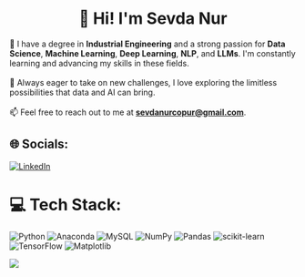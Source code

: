 <div align="center">


# 👋 Hi! I'm **Sevda Nur**

</div> 

🌟 I have a degree in **Industrial Engineering** and a strong passion for **Data Science**, **Machine Learning**, **Deep Learning**, **NLP**, and **LLMs**. I'm constantly learning and advancing my skills in these fields.<br><br> 🚀 Always eager to take on new challenges, I love exploring the limitless possibilities that data and AI can bring.  <br><br> 📫 Feel free to reach out to me at **sevdanurcopur@gmail.com**.

## 🌐 Socials:
[![LinkedIn](https://img.shields.io/badge/LinkedIn-%230077B5.svg?logo=linkedin&logoColor=white)](https://linkedin.com/in/https://www.linkedin.com/in/sevdanurcopur/) 

# 💻 Tech Stack:
![Python](https://img.shields.io/badge/python-3670A0?style=for-the-badge&logo=python&logoColor=ffdd54) ![Anaconda](https://img.shields.io/badge/Anaconda-%2344A833.svg?style=for-the-badge&logo=anaconda&logoColor=white) ![MySQL](https://img.shields.io/badge/mysql-%2300000f.svg?style=for-the-badge&logo=mysql&logoColor=white) ![NumPy](https://img.shields.io/badge/numpy-%23013243.svg?style=for-the-badge&logo=numpy&logoColor=white) ![Pandas](https://img.shields.io/badge/pandas-%23150458.svg?style=for-the-badge&logo=pandas&logoColor=white) ![scikit-learn](https://img.shields.io/badge/scikit--learn-%23F7931E.svg?style=for-the-badge&logo=scikit-learn&logoColor=white) ![TensorFlow](https://img.shields.io/badge/TensorFlow-%23FF6F00.svg?style=for-the-badge&logo=TensorFlow&logoColor=white) ![Matplotlib](https://img.shields.io/badge/Matplotlib-%23ffffff.svg?style=for-the-badge&logo=Matplotlib&logoColor=black)

[![](https://visitcount.itsvg.in/api?id=sevdanurcopur&icon=0&color=0)](https://visitcount.itsvg.in)

<!-- Proudly created with GPRM ( https://gprm.itsvg.in ) -->



